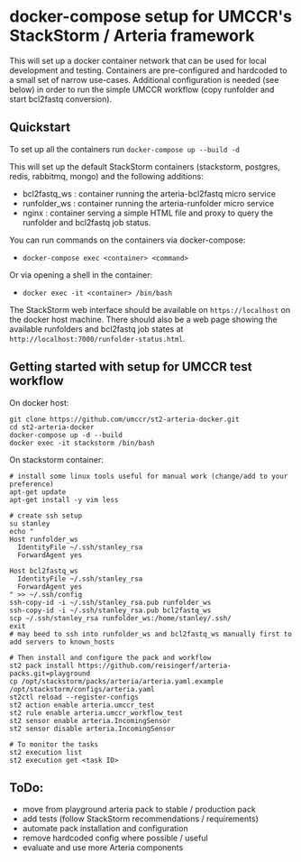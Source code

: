 # docker-compose setup for UMCCR's StackStorm / Arteria framework

This will set up a docker container network that can be used for local development and testing. Containers are pre-configured and hardcoded to a small set of narrow use-cases. Additional configuration is needed (see below) in order to run the simple UMCCR workflow (copy runfolder and start bcl2fastq conversion).


## Quickstart
To set up all the containers run
`docker-compose up --build -d`

This will set up the default StackStorm containers (stackstorm, postgres, redis, rabbitmq, mongo) and the following additions:
- bcl2fastq_ws : container running the arteria-bcl2fastq micro service
- runfolder_ws : container running the arteria-runfolder micro service
- nginx : container serving a simple HTML file and proxy to query the runfolder and bcl2fastq job status.


You can run commands on the containers via docker-compose:
- `docker-compose exec <container> <command>`

Or via opening a shell in the container:
- `docker exec -it <container> /bin/bash`

The StackStorm web interface should be available on `https://localhost` on the docker host machine.
There should also be a web page showing the available runfolders and bcl2fastq job states at `http://localhost:7000/runfolder-status.html`.

## Getting started with setup for UMCCR test workflow

On docker host:
```
git clone https://github.com/umccr/st2-arteria-docker.git
cd st2-arteria-docker
docker-compose up -d --build
docker exec -it stackstorm /bin/bash
```

On stackstorm container:
```
# install some linux tools useful for manual work (change/add to your preference)
apt-get update
apt-get install -y vim less

# create ssh setup
su stanley
echo "
Host runfolder_ws
  IdentityFile ~/.ssh/stanley_rsa
  ForwardAgent yes

Host bcl2fastq_ws
  IdentityFile ~/.ssh/stanley_rsa
  ForwardAgent yes
" >> ~/.ssh/config
ssh-copy-id -i ~/.ssh/stanley_rsa.pub runfolder_ws
ssh-copy-id -i ~/.ssh/stanley_rsa.pub bcl2fastq_ws
scp ~/.ssh/stanley_rsa runfolder_ws:/home/stanley/.ssh/
exit
# may beed to ssh into runfolder_ws and bcl2fastq_ws manually first to add servers to known_hosts

# Then install and configure the pack and workflow
st2 pack install https://github.com/reisingerf/arteria-packs.git=playground
cp /opt/stackstorm/packs/arteria/arteria.yaml.example /opt/stackstorm/configs/arteria.yaml
st2ctl reload --register-configs
st2 action enable arteria.umccr_test
st2 rule enable arteria.umccr_workflow_test
st2 sensor enable arteria.IncomingSensor
st2 sensor disable arteria.IncomingSensor

# To monitor the tasks
st2 execution list
st2 execution get <task ID>
```

## ToDo:

- move from playground arteria pack to stable / production pack
- add tests (follow StackStorm recommendations / requirements)
- automate pack installation and configuration
- remove hardcoded config where possible / useful
- evaluate and use more Arteria components
